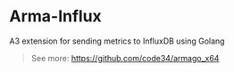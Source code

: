 # Arma-Influx

A3 extension for sending metrics to InfluxDB using Golang

> See more: https://github.com/code34/armago_x64
